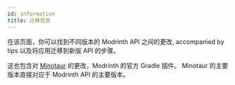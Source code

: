 ```yaml
---
id: information
title: 迁移信息
---
```


在该页面，你可以找到不同版本的 Modrinth API 之间的更改, accompanied by tips 以及将应用迁移到新版 API 的步骤。

这也包含对 [Minotaur](https://github.com/modrinth/minotaur) 的更改，Modrinth 的官方 Gradle 插件。 Minotaur 的主要版本直接对应于 Modrinth API 的主要版本。
